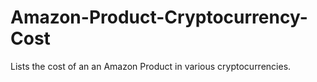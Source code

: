 # Amazon-Product-Cryptocurrency-Cost
Lists the cost of an an Amazon Product in various cryptocurrencies. 
